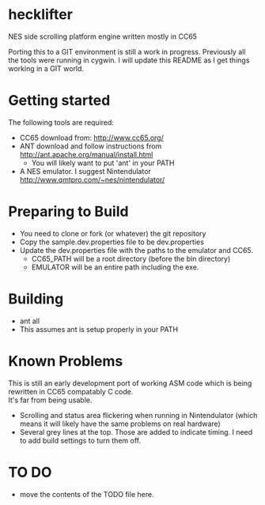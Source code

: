 hecklifter
==========

NES side scrolling platform engine written mostly in CC65


Porting this to a GIT environment is still a work in progress.   Previously all the tools were running in cygwin.
I will update this README as I get things working in a GIT world.

Getting started
================
The following tools are required:
 - CC65   download from: http://www.cc65.org/
 - ANT    download and follow instructions from http://ant.apache.org/manual/install.html
   -   You will likely want to put 'ant' in your PATH
 - A NES emulator.   I suggest Nintendulator  http://www.qmtpro.com/~nes/nintendulator/

Preparing to Build
================
 - You need to clone or fork (or whatever)  the git repository
 - Copy the sample.dev.properties file to be dev.properties
 - Update the dev.properties file with the paths to the emulator and CC65.
    -  CC65_PATH will be a root directory (before the bin directory)
    -  EMULATOR will be an entire path including the exe.

Building
=========
 - ant all
 - This assumes ant is setup properly in your PATH 

Known Problems
==============
This is still an early development port of working ASM code which is being rewritten in CC65 compatably C code.  
It's far from being usable.
- Scrolling and status area flickering when running in Nintendulator (which means it will likely have the same problems on real hardware)
- Several grey lines at the top.  Those are added to indicate timing.  I need to add build settings to turn them off.

TO DO
======
- move the contents of the TODO file here.
